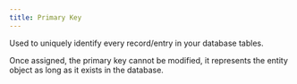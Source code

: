 ```yaml
---
title: Primary Key
---
```


Used to uniquely identify every record/entry in your database tables.

Once assigned, the primary key cannot be modified, it represents the entity object as long as it exists in the database.
